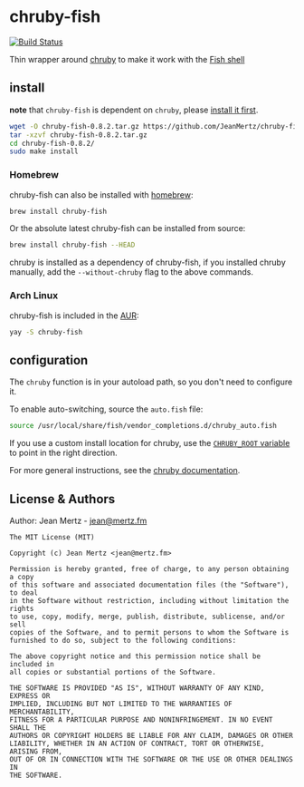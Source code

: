 # chruby-fish

[![Build Status](https://travis-ci.org/JeanMertz/chruby-fish.svg?branch=master)][ci]

Thin wrapper around [chruby][] to make it work with the [Fish shell][]

## install

**note** that `chruby-fish` is dependent on `chruby`, please
[install it first][].

```bash
wget -O chruby-fish-0.8.2.tar.gz https://github.com/JeanMertz/chruby-fish/archive/v0.8.2.tar.gz
tar -xzvf chruby-fish-0.8.2.tar.gz
cd chruby-fish-0.8.2/
sudo make install
```

### Homebrew

chruby-fish can also be installed with [homebrew][]:

```sh
brew install chruby-fish
```

Or the absolute latest chruby-fish can be installed from source:

```sh
brew install chruby-fish --HEAD
```

chruby is installed as a dependency of chruby-fish, if you installed chruby
manually, add the `--without-chruby` flag to the above commands.

### Arch Linux

chruby-fish is included in the [AUR](https://aur.archlinux.org/packages/chruby-fish/):

```sh
yay -S chruby-fish
```

## configuration

The `chruby` function is in your autoload path, so you don't need to configure it.

To enable auto-switching, source the `auto.fish` file:

```sh
source /usr/local/share/fish/vendor_completions.d/chruby_auto.fish
```

If you use a custom install location for chruby, use the
[`CHRUBY_ROOT` variable][chruby_root] to point in the right direction.

For more general instructions, see the [chruby documentation][].

## License & Authors

Author: Jean Mertz - jean@mertz.fm

```text
The MIT License (MIT)

Copyright (c) Jean Mertz <jean@mertz.fm>

Permission is hereby granted, free of charge, to any person obtaining a copy
of this software and associated documentation files (the "Software"), to deal
in the Software without restriction, including without limitation the rights
to use, copy, modify, merge, publish, distribute, sublicense, and/or sell
copies of the Software, and to permit persons to whom the Software is
furnished to do so, subject to the following conditions:

The above copyright notice and this permission notice shall be included in
all copies or substantial portions of the Software.

THE SOFTWARE IS PROVIDED "AS IS", WITHOUT WARRANTY OF ANY KIND, EXPRESS OR
IMPLIED, INCLUDING BUT NOT LIMITED TO THE WARRANTIES OF MERCHANTABILITY,
FITNESS FOR A PARTICULAR PURPOSE AND NONINFRINGEMENT. IN NO EVENT SHALL THE
AUTHORS OR COPYRIGHT HOLDERS BE LIABLE FOR ANY CLAIM, DAMAGES OR OTHER
LIABILITY, WHETHER IN AN ACTION OF CONTRACT, TORT OR OTHERWISE, ARISING FROM,
OUT OF OR IN CONNECTION WITH THE SOFTWARE OR THE USE OR OTHER DEALINGS IN
THE SOFTWARE.
```

[ci]: https://travis-ci.org/JeanMertz/chruby-fish
[gittip]: https://www.gittip.com/JeanMertz
[chruby]: https://github.com/postmodern/chruby
[fish shell]: https://fishshell.com
[install it first]: https://github.com/postmodern/chruby#install
[homebrew]: https://brew.sh/
[chruby_root]: https://github.com/JeanMertz/chruby-fish/blob/ad62361884941067485df6c417959cdc2a42c182/share/chruby/chruby.fish#L33-L34
[chruby documentation]: https://github.com/postmodern/chruby#chruby
